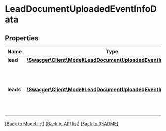 # LeadDocumentUploadedEventInfoData

## Properties
Name | Type | Description | Notes
------------ | ------------- | ------------- | -------------
**lead** | [**\Swagger\Client\Model\LeadDocumentUploadedEventInfoDataLead**](LeadDocumentUploadedEventInfoDataLead.md) |  | [optional] 
**leads** | [**\Swagger\Client\Model\LeadDocumentUploadedEventInfoDataLeads[]**](LeadDocumentUploadedEventInfoDataLeads.md) | &#x27;leads&#x27; property is passed when &#x27;Multiple at once&#x27; feature is enabled | [optional] 

[[Back to Model list]](../../README.md#documentation-for-models) [[Back to API list]](../../README.md#documentation-for-api-endpoints) [[Back to README]](../../README.md)

